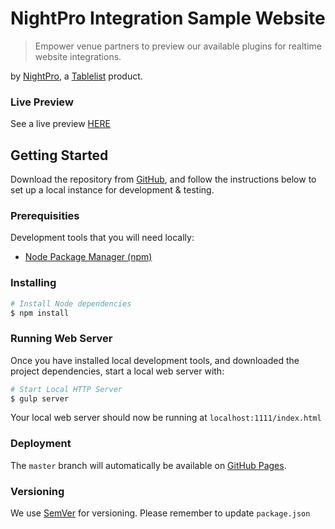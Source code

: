 # NightPro Integration Sample Website

> Empower venue partners to preview our available plugins for realtime website integrations.

by [NightPro](http://nightpro.co), a [Tablelist](https://www.tablelist.com) product.

### Live Preview

See a live preview [HERE](https://tablelist.github.io/nightpro-widget-sample-site/)

## Getting Started

Download the repository from [GitHub](https://github.com/tablelist/nightpro-widget-sample-site), and follow the instructions below to set up a local instance for development & testing.

### Prerequisities

Development tools that you will need locally:

* [Node Package Manager (npm)](http://blog.npmjs.org/post/85484771375/how-to-install-npm)

### Installing

```sh
# Install Node dependencies
$ npm install
```

### Running Web Server

Once you have installed local development tools, and downloaded the project dependencies, start a local web server with:

``` sh
# Start Local HTTP Server
$ gulp server
```

Your local web server should now be running at ``localhost:1111/index.html``

### Deployment

The ``master`` branch will automatically be available on [GitHub Pages](https://tablelist.github.io/nightpro-widget-sample-site/).

### Versioning

We use [SemVer](http://semver.org/) for versioning. Please remember to update ``package.json``


